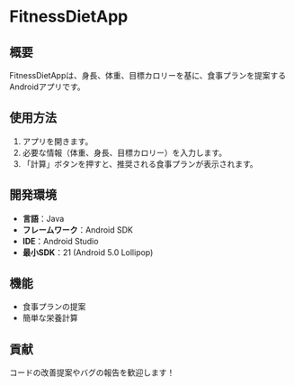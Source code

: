 # FitnessDietApp

## 概要
FitnessDietAppは、身長、体重、目標カロリーを基に、食事プランを提案するAndroidアプリです。

## 使用方法
1. アプリを開きます。
2. 必要な情報（体重、身長、目標カロリー）を入力します。
3. 「計算」ボタンを押すと、推奨される食事プランが表示されます。

## 開発環境
- **言語**：Java
- **フレームワーク**：Android SDK
- **IDE**：Android Studio
- **最小SDK**：21 (Android 5.0 Lollipop)

## 機能
- 食事プランの提案
- 簡単な栄養計算

## 貢献
コードの改善提案やバグの報告を歓迎します！